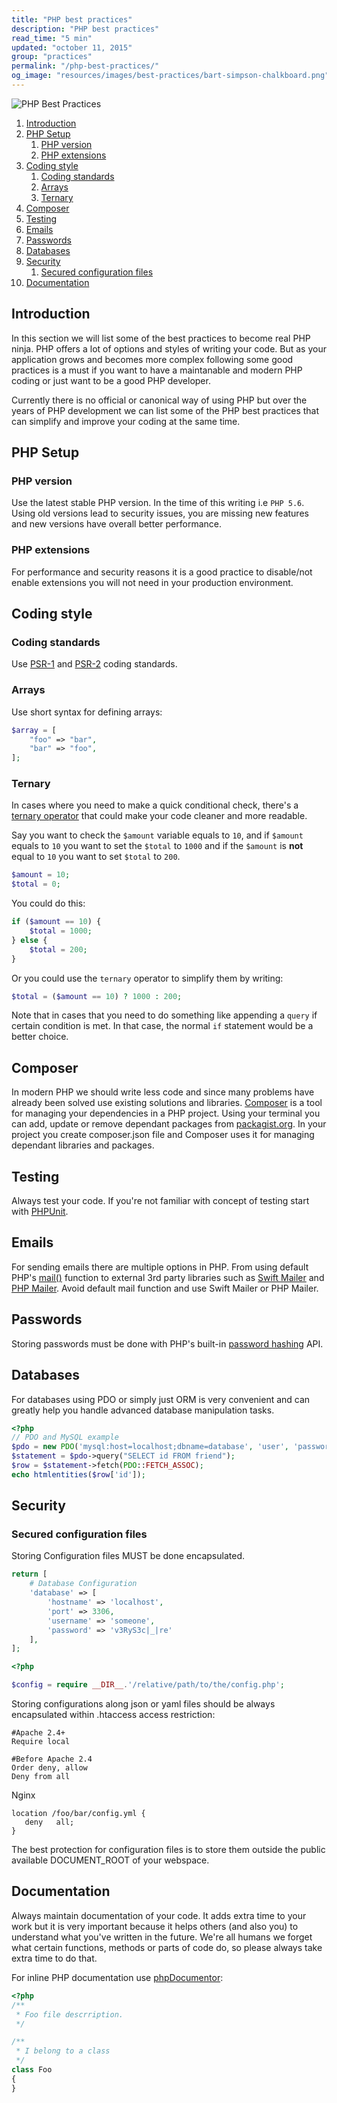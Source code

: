 ```yaml
---
title: "PHP best practices"
description: "PHP best practices"
read_time: "5 min"
updated: "october 11, 2015"
group: "practices"
permalink: "/php-best-practices/"
og_image: "resources/images/best-practices/bart-simpson-chalkboard.png"
---
```


![PHP Best Practices](/resources/images/best-practices/bart-simpson-chalkboard.png "PHP Best Practices")

1. [Introduction](#introduction)
1. [PHP Setup](#php-setup)
    1. [PHP version](#php-version)
    1. [PHP extensions](#php-extensions)
1. [Coding style](#coding-style)
    1. [Coding standards](#coding-standards)
    1. [Arrays](#arrays)
    1. [Ternary](#ternary)
1. [Composer](#composer)
1. [Testing](#testing)
1. [Emails](#emails)
1. [Passwords](#passwords)
1. [Databases](#databases)
1. [Security](#security)
    1. [Secured configuration files](#secured-configuration-files)
1. [Documentation](#documentation)

## Introduction

In this section we will list some of the best practices to become real PHP ninja. PHP offers a lot of options and styles of
writing your code. But as your application grows and becomes more complex following some good practices is a must if
you want to have a maintanable and modern PHP coding or just want to be a good PHP developer.

Currently there is no official or canonical way of using PHP but over the years of PHP development we can list
some of the PHP best practices that can simplify and improve your coding at the same time.

## PHP Setup

### PHP version

Use the latest stable PHP version. In the time of this writing i.e `PHP 5.6`. Using old versions lead to security issues, you are missing new features and new versions have overall better performance.

### PHP extensions

For performance and security reasons it is a good practice to disable/not enable extensions you will not need in your production environment.

## Coding style

### Coding standards

Use [PSR-1][psr-1] and [PSR-2][psr-2] coding standards.

### Arrays

Use short syntax for defining arrays:

```php
$array = [
    "foo" => "bar",
    "bar" => "foo",
];
```

### Ternary

In cases where you need to make a quick conditional check, there's a [ternary operator](http://php.net/manual/en/language.operators.comparison.php#language.operators.comparison.ternary) that could make your code cleaner and more readable.

Say you want to check the `$amount` variable equals to `10`, and if `$amount` equals to `10`
you want to set the `$total` to `1000` and if the `$amount` is **not** equal to `10` you want to set 
`$total` to `200`.

```php
$amount = 10;
$total = 0;
```

You could do this:

```php
if ($amount == 10) {
    $total = 1000;
} else {
    $total = 200;
}
```

Or you could use the `ternary` operator to simplify them by writing:

```php
$total = ($amount == 10) ? 1000 : 200;
```

Note that in cases that you need to do something like appending a `query` if certain condition is met. In that case, the normal `if` statement would be a better choice.

## Composer

In modern PHP we should write less code and since many problems have already been solved use existing solutions and libraries.
[Composer][composer] is a tool for managing your dependencies in a PHP project. Using your terminal you can add, update or remove dependant packages from [packagist.org][packagist]. In your project you create composer.json file and Composer uses it for managing dependant libraries and packages.

## Testing

Always test your code. If you're not familiar with concept of testing start with [PHPUnit][phpunit].

## Emails

For sending emails there are multiple options in PHP. From using default PHP's [mail()][mail] function to external 3rd party libraries such as [Swift Mailer][swift-mailer] and [PHP Mailer][php-mailer]. Avoid default mail function and use Swift Mailer or PHP Mailer.

## Passwords

Storing passwords must be done with PHP's built-in [password hashing][password-hashing] API.

## Databases

For databases using PDO or simply just ORM is very convenient and can greatly help you handle advanced database manipulation tasks.

```php
<?php
// PDO and MySQL example
$pdo = new PDO('mysql:host=localhost;dbname=database', 'user', 'password');
$statement = $pdo->query("SELECT id FROM friend");
$row = $statement->fetch(PDO::FETCH_ASSOC);
echo htmlentities($row['id']);
```

## Security

### Secured configuration files

Storing Configuration files MUST be done encapsulated.

```php
return [
    # Database Configuration
    'database' => [
        'hostname' => 'localhost',
        'port' => 3306,
        'username' => 'someone',
        'password' => 'v3RyS3c|_|re'
    ],
];
```

```php
<?php

$config = require __DIR__.'/relative/path/to/the/config.php';
```

Storing configurations along json or yaml files should be always encapsulated within .htaccess access restriction:

```
#Apache 2.4+
Require local

#Before Apache 2.4
Order deny, allow
Deny from all
```

Nginx

```text
location /foo/bar/config.yml {
   deny   all;
}
```

The best protection for configuration files is to store them outside the public available DOCUMENT_ROOT of your webspace.

## Documentation

Always maintain documentation of your code. It adds extra time to your work but it is very important because it helps others (and also you)
to understand what you've written in the future. We're all humans we forget what certain functions, methods or parts of code do, so please
always take extra time to do that.

For inline PHP documentation use [phpDocumentor][phpdocumentor]:

```php
<?php
/**
 * Foo file descrription.
 */

/**
 * I belong to a class
 */
class Foo
{
}
```

[psr-1]: http://www.php-fig.org/psr/psr-1/
[psr-2]: http://www.php-fig.org/psr/psr-2/
[composer]: https://getcomposer.org
[packagist]: https://packagist.org
[phpunit]: http://phpunit.de
[mail]: http://php.net/manual/function.mail
[swift-mailer]: http://swiftmailer.org/
[php-mailer]: https://github.com/PHPMailer/PHPMailer
[password-hashing]: http://php.net/manual/en/book.password.php
[phpdocumentor]: http://www.phpdoc.org/
